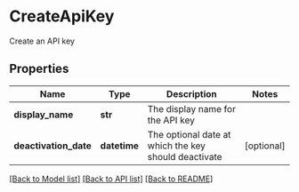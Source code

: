 # CreateApiKey

Create an API key

## Properties
Name | Type | Description | Notes
------------ | ------------- | ------------- | -------------
**display_name** | **str** | The display name for the API key | 
**deactivation_date** | **datetime** | The optional date at which the key should deactivate | [optional] 

[[Back to Model list]](../README.md#documentation-for-models) [[Back to API list]](../README.md#documentation-for-api-endpoints) [[Back to README]](../README.md)


